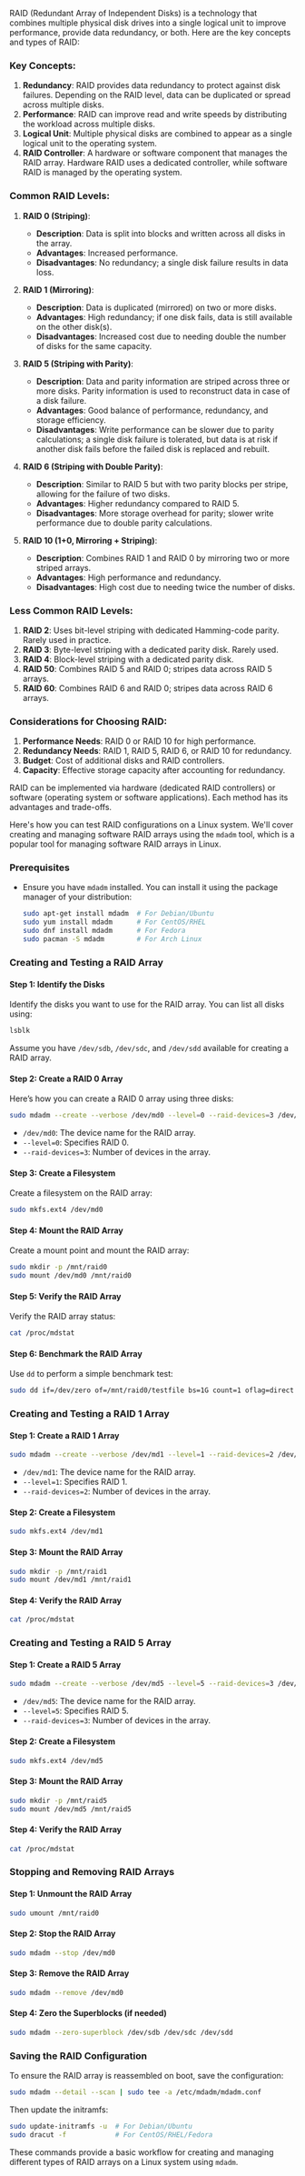 RAID (Redundant Array of Independent Disks) is a technology that combines multiple physical disk drives into a single logical unit to improve performance, provide data redundancy, or both. Here are the key concepts and types of RAID:

### Key Concepts:

1. **Redundancy**: RAID provides data redundancy to protect against disk failures. Depending on the RAID level, data can be duplicated or spread across multiple disks.
2. **Performance**: RAID can improve read and write speeds by distributing the workload across multiple disks.
3. **Logical Unit**: Multiple physical disks are combined to appear as a single logical unit to the operating system.
4. **RAID Controller**: A hardware or software component that manages the RAID array. Hardware RAID uses a dedicated controller, while software RAID is managed by the operating system.

### Common RAID Levels:

1. **RAID 0 (Striping)**:

    - **Description**: Data is split into blocks and written across all disks in the array.
    - **Advantages**: Increased performance.
    - **Disadvantages**: No redundancy; a single disk failure results in data loss.

2. **RAID 1 (Mirroring)**:

    - **Description**: Data is duplicated (mirrored) on two or more disks.
    - **Advantages**: High redundancy; if one disk fails, data is still available on the other disk(s).
    - **Disadvantages**: Increased cost due to needing double the number of disks for the same capacity.

3. **RAID 5 (Striping with Parity)**:

    - **Description**: Data and parity information are striped across three or more disks. Parity information is used to reconstruct data in case of a disk failure.
    - **Advantages**: Good balance of performance, redundancy, and storage efficiency.
    - **Disadvantages**: Write performance can be slower due to parity calculations; a single disk failure is tolerated, but data is at risk if another disk fails before the failed disk is replaced and rebuilt.

4. **RAID 6 (Striping with Double Parity)**:

    - **Description**: Similar to RAID 5 but with two parity blocks per stripe, allowing for the failure of two disks.
    - **Advantages**: Higher redundancy compared to RAID 5.
    - **Disadvantages**: More storage overhead for parity; slower write performance due to double parity calculations.

5. **RAID 10 (1+0, Mirroring + Striping)**:
    - **Description**: Combines RAID 1 and RAID 0 by mirroring two or more striped arrays.
    - **Advantages**: High performance and redundancy.
    - **Disadvantages**: High cost due to needing twice the number of disks.

### Less Common RAID Levels:

1. **RAID 2**: Uses bit-level striping with dedicated Hamming-code parity. Rarely used in practice.
2. **RAID 3**: Byte-level striping with a dedicated parity disk. Rarely used.
3. **RAID 4**: Block-level striping with a dedicated parity disk.
4. **RAID 50**: Combines RAID 5 and RAID 0; stripes data across RAID 5 arrays.
5. **RAID 60**: Combines RAID 6 and RAID 0; stripes data across RAID 6 arrays.

### Considerations for Choosing RAID:

1. **Performance Needs**: RAID 0 or RAID 10 for high performance.
2. **Redundancy Needs**: RAID 1, RAID 5, RAID 6, or RAID 10 for redundancy.
3. **Budget**: Cost of additional disks and RAID controllers.
4. **Capacity**: Effective storage capacity after accounting for redundancy.

RAID can be implemented via hardware (dedicated RAID controllers) or software (operating system or software applications). Each method has its advantages and trade-offs.

Here's how you can test RAID configurations on a Linux system. We'll cover creating and managing software RAID arrays using the `mdadm` tool, which is a popular tool for managing software RAID arrays in Linux.

### Prerequisites

-   Ensure you have `mdadm` installed. You can install it using the package manager of your distribution:
    ```sh
    sudo apt-get install mdadm  # For Debian/Ubuntu
    sudo yum install mdadm      # For CentOS/RHEL
    sudo dnf install mdadm      # For Fedora
    sudo pacman -S mdadm        # For Arch Linux
    ```

### Creating and Testing a RAID Array

#### Step 1: Identify the Disks

Identify the disks you want to use for the RAID array. You can list all disks using:

```sh
lsblk
```

Assume you have `/dev/sdb`, `/dev/sdc`, and `/dev/sdd` available for creating a RAID array.

#### Step 2: Create a RAID 0 Array

Here’s how you can create a RAID 0 array using three disks:

```sh
sudo mdadm --create --verbose /dev/md0 --level=0 --raid-devices=3 /dev/sdb /dev/sdc /dev/sdd
```

-   `/dev/md0`: The device name for the RAID array.
-   `--level=0`: Specifies RAID 0.
-   `--raid-devices=3`: Number of devices in the array.

#### Step 3: Create a Filesystem

Create a filesystem on the RAID array:

```sh
sudo mkfs.ext4 /dev/md0
```

#### Step 4: Mount the RAID Array

Create a mount point and mount the RAID array:

```sh
sudo mkdir -p /mnt/raid0
sudo mount /dev/md0 /mnt/raid0
```

#### Step 5: Verify the RAID Array

Verify the RAID array status:

```sh
cat /proc/mdstat
```

#### Step 6: Benchmark the RAID Array

Use `dd` to perform a simple benchmark test:

```sh
sudo dd if=/dev/zero of=/mnt/raid0/testfile bs=1G count=1 oflag=direct
```

### Creating and Testing a RAID 1 Array

#### Step 1: Create a RAID 1 Array

```sh
sudo mdadm --create --verbose /dev/md1 --level=1 --raid-devices=2 /dev/sdb /dev/sdc
```

-   `/dev/md1`: The device name for the RAID array.
-   `--level=1`: Specifies RAID 1.
-   `--raid-devices=2`: Number of devices in the array.

#### Step 2: Create a Filesystem

```sh
sudo mkfs.ext4 /dev/md1
```

#### Step 3: Mount the RAID Array

```sh
sudo mkdir -p /mnt/raid1
sudo mount /dev/md1 /mnt/raid1
```

#### Step 4: Verify the RAID Array

```sh
cat /proc/mdstat
```

### Creating and Testing a RAID 5 Array

#### Step 1: Create a RAID 5 Array

```sh
sudo mdadm --create --verbose /dev/md5 --level=5 --raid-devices=3 /dev/sdb /dev/sdc /dev/sdd
```

-   `/dev/md5`: The device name for the RAID array.
-   `--level=5`: Specifies RAID 5.
-   `--raid-devices=3`: Number of devices in the array.

#### Step 2: Create a Filesystem

```sh
sudo mkfs.ext4 /dev/md5
```

#### Step 3: Mount the RAID Array

```sh
sudo mkdir -p /mnt/raid5
sudo mount /dev/md5 /mnt/raid5
```

#### Step 4: Verify the RAID Array

```sh
cat /proc/mdstat
```

### Stopping and Removing RAID Arrays

#### Step 1: Unmount the RAID Array

```sh
sudo umount /mnt/raid0
```

#### Step 2: Stop the RAID Array

```sh
sudo mdadm --stop /dev/md0
```

#### Step 3: Remove the RAID Array

```sh
sudo mdadm --remove /dev/md0
```

#### Step 4: Zero the Superblocks (if needed)

```sh
sudo mdadm --zero-superblock /dev/sdb /dev/sdc /dev/sdd
```

### Saving the RAID Configuration

To ensure the RAID array is reassembled on boot, save the configuration:

```sh
sudo mdadm --detail --scan | sudo tee -a /etc/mdadm/mdadm.conf
```

Then update the initramfs:

```sh
sudo update-initramfs -u  # For Debian/Ubuntu
sudo dracut -f            # For CentOS/RHEL/Fedora
```

These commands provide a basic workflow for creating and managing different types of RAID arrays on a Linux system using `mdadm`.
